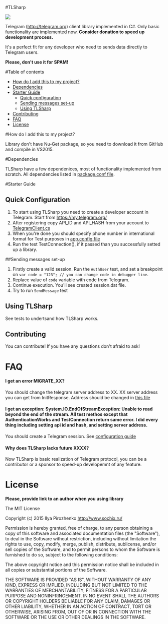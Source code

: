 #TLSharp

![](https://telegram.org/favicon.ico)

Telegram (http://telegram.org) client library implemented in C#. Only basic functionality are implemented now. **Consider donation to speed up development process.**

It's a perfect fit for any developer who need to sends data directly to Telegram users.

**Please, don't use it for SPAM!**

#Table of contents

- [How do I add this to my project?](#how-do-i-add-this-to-my-project)
- [Dependencies](#dependencies)
- [Starter Guide](#starter-guide)
  - [Quick configuration](#quick-configuration)
  - [Sending messages set-up](#sending-messages-set-up)
  - [Using TLSharp](#using-tlsharp)
- [Contributing](#contributing)
- [FAQ](#faq)
- [License](#license)

#How do I add this to my project?

Library don't have Nu-Get package, so you need to download it from GitHub and compile in VS2015.

#Dependencies

TLSharp have a few dependenices, most of functionality implemented from scratch.
All dependencies listed in [package.conf file](https://github.com/sochix/TLSharp/blob/master/TLSharp.Core/packages.config).

#Starter Guide

## Quick Configuration
1. To start using TLSharp you need to create a developer account in Telegram. Start from https://my.telegram.org/
1. After registering copy API_ID and API_HASH from your account to [TelegramClient.cs](https://github.com/sochix/TLSharp/blob/master/TLSharp.Core/TelegramClient.cs)
1. When you're done you should specify phone number in international format for Test purposes in [app.config file]( https://github.com/sochix/TLSharp/blob/master/TLSharp.Tests/app.config)
1. Run the test TestConnection(), if it passed than you successfully setted up a library.

##Sending messages set-up

1. Firstly create a valid session. Run the `AuthUser` test, and set a breakpoint on `var code = "123"; // you can change code in debugger line`. 
2. Replace value of `code` variable with code from Telegram. 
3. Continue execution. You'll see created session.dat file.
4. Try to run `SendMessage` test

## Using TLSharp

See tests to undertsand how TLSharp works.

## Contributing

You can contribute! If you have any questions don't afraid to ask!

# FAQ

#### I get an error MIGRATE_XX?

You should change the telegram server address to XX. XX server address you can get from InitResponse. Address should be changed in [this file](https://github.com/sochix/TLSharp/blob/master/TLSharp.Core/Network/TcpTransport.cs)

#### I get an exception: System.IO.EndOfStreamException: Unable to read beyond the end of the stream. All test methos except that AuthenticationWorks and TestConnection return same error. I did every thing including setting api id and hash, and setting server address.

You should create a Telegram session. See [configuration guide](#sending-messages-set-up)

#### Why does TLSharp lacks future XXXX?

Now TLSharp is basic realization of Telegram protocol, you can be a contributor or a sponsor to speed-up developemnt of any feature.

# License

**Please, provide link to an author when you using library**

The MIT License

Copyright (c) 2015 Ilya Pirozhenko http://www.sochix.ru/

Permission is hereby granted, free of charge, to any person obtaining a copy of this software and associated documentation files (the "Software"), to deal in the Software without restriction, including without limitation the rights to use, copy, modify, merge, publish, distribute, sublicense, and/or sell copies of the Software, and to permit persons to whom the Software is furnished to do so, subject to the following conditions:

The above copyright notice and this permission notice shall be included in all copies or substantial portions of the Software.

THE SOFTWARE IS PROVIDED "AS IS", WITHOUT WARRANTY OF ANY KIND, EXPRESS OR IMPLIED, INCLUDING BUT NOT LIMITED TO THE WARRANTIES OF MERCHANTABILITY, FITNESS FOR A PARTICULAR PURPOSE AND NONINFRINGEMENT. IN NO EVENT SHALL THE AUTHORS OR COPYRIGHT HOLDERS BE LIABLE FOR ANY CLAIM, DAMAGES OR OTHER LIABILITY, WHETHER IN AN ACTION OF CONTRACT, TORT OR OTHERWISE, ARISING FROM, OUT OF OR IN CONNECTION WITH THE SOFTWARE OR THE USE OR OTHER DEALINGS IN THE SOFTWARE.
